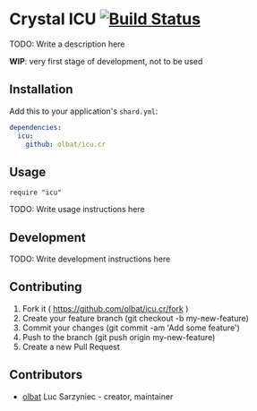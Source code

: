 # Crystal ICU [![Build Status](https://secure.travis-ci.org/olbat/icu.cr.png?branch=master)](https://travis-ci.org/olbat/icu.cr)

TODO: Write a description here

__WIP__: very first stage of development, not to be used

## Installation

Add this to your application's `shard.yml`:

```yaml
dependencies:
  icu:
    github: olbat/icu.cr
```

## Usage

```crystal
require "icu"
```

TODO: Write usage instructions here

## Development

TODO: Write development instructions here

## Contributing

1. Fork it ( https://github.com/olbat/icu.cr/fork )
2. Create your feature branch (git checkout -b my-new-feature)
3. Commit your changes (git commit -am 'Add some feature')
4. Push to the branch (git push origin my-new-feature)
5. Create a new Pull Request

## Contributors

- [olbat](https://github.com/olbat) Luc Sarzyniec - creator, maintainer
